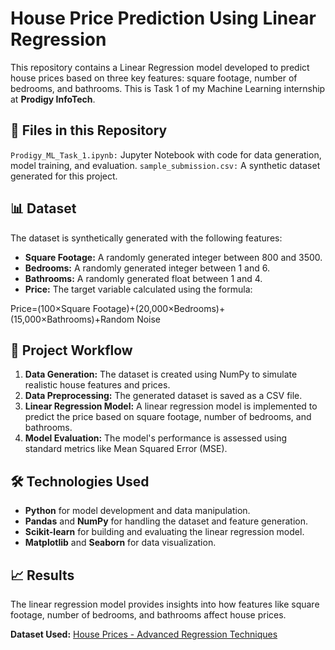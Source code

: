 # House Price Prediction Using Linear Regression
This repository contains a Linear Regression model developed to predict house prices based on three key features: square footage, number of bedrooms, and bathrooms. This is Task 1 of my Machine Learning internship at **Prodigy InfoTech**.

## 📁 Files in this Repository
`Prodigy_ML_Task_1.ipynb:` Jupyter Notebook with code for data generation, model training, and evaluation.
`sample_submission.csv:` A synthetic dataset generated for this project.

## 📊 Dataset
The dataset is synthetically generated with the following features:

- **Square Footage:** A randomly generated integer between 800 and 3500.
- **Bedrooms:** A randomly generated integer between 1 and 6.
- **Bathrooms:** A randomly generated float between 1 and 4.
- **Price:** The target variable calculated using the formula:

Price=(100×Square Footage)+(20,000×Bedrooms)+(15,000×Bathrooms)+Random Noise

## 🚀 Project Workflow
1. **Data Generation:** The dataset is created using NumPy to simulate realistic house features and prices.
2. **Data Preprocessing:** The generated dataset is saved as a CSV file.
3. **Linear Regression Model:** A linear regression model is implemented to predict the price based on square footage, number of bedrooms, and bathrooms.
4. **Model Evaluation:** The model's performance is assessed using standard metrics like Mean Squared Error (MSE).

## 🛠️ Technologies Used
- **Python** for model development and data manipulation.
- **Pandas** and **NumPy** for handling the dataset and feature generation.
- **Scikit-learn** for building and evaluating the linear regression model.
- **Matplotlib** and **Seaborn** for data visualization.

## 📈 Results
The linear regression model provides insights into how features like square footage, number of bedrooms, and bathrooms affect house prices.

**Dataset Used:** [House Prices - Advanced Regression Techniques](https://www.kaggle.com/c/house-prices-advanced-regression-techniques/data)
